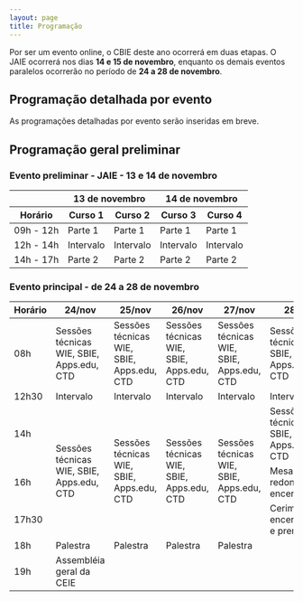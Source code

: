 ```yaml
---
layout: page
title: Programação
---
```


Por ser um evento online, o CBIE deste ano ocorrerá em duas etapas. O JAIE ocorrerá nos dias **14 e 15 de novembro**, enquanto os demais eventos paralelos ocorrerão no período de **24 a 28 de novembro**.

## Programação detalhada por evento

As programações detalhadas por evento serão inseridas em breve.

## Programação geral preliminar

### Evento preliminar - JAIE - 13 e 14 de novembro

<table class="table table-center table-bordered">
    <thead>
        <tr class="bg-info">
            <th></th>
            <th colspan=2>13 de novembro</th>
            <th colspan=2>14 de novembro</th>
        </tr>
        <tr class="bg-info">
            <th>Horário</th>
            <th>Curso 1</th>
            <th>Curso 2</th>
            <th>Curso 3</th>
            <th>Curso 4</th>
        </tr>
    </thead>
    <tbody>
        <tr class="table-success">
            <td>09h - 12h</td>
            <td>Parte 1</td>
            <td>Parte 1</td>
            <td>Parte 1</td>
            <td>Parte 1</td>
        </tr>
        <tr>
            <td>12h - 14h</td>
            <td>Intervalo</td>
            <td>Intervalo</td>
            <td>Intervalo</td>
            <td>Intervalo</td>
        </tr>
        <tr class="table-success">
            <td>14h - 17h</td>
            <td>Parte 2</td>
            <td>Parte 2</td>
            <td>Parte 2</td>
            <td>Parte 2</td>
        </tr>
    </tbody>
</table>


### Evento principal - de 24 a 28 de novembro

<table class="table table-center table-bordered">
    <thead>
        <tr class="bg-info">
            <th>Horário</th>
            <th>24/nov</th>
            <th>25/nov</th>
            <th>26/nov</th>
            <th>27/nov</th>
            <th>28/nov</th>
        </tr>
    </thead>
    <tbody>
        <tr class="table-success">
            <td>08h</td>
            <td>Sessões técnicas WIE, SBIE, Apps.edu, CTD</td>
            <td>Sessões técnicas WIE, SBIE, Apps.edu, CTD</td>
            <td>Sessões técnicas WIE, SBIE, Apps.edu, CTD</td>
            <td>Sessões técnicas WIE, SBIE, Apps.edu, CTD</td>
            <td>Sessões técnicas WIE, SBIE, Apps.edu, CTD</td>
        </tr>
        <tr>
            <td>12h30</td>
            <td>Intervalo</td>
            <td>Intervalo</td>
            <td>Intervalo</td>
            <td>Intervalo</td>
            <td>Intervalo</td>
        </tr>
        <tr class="table-success">
            <td>14h</td>
            <td rowspan="3">Sessões técnicas WIE, SBIE, Apps.edu, CTD</td>
            <td rowspan="3">Sessões técnicas WIE, SBIE, Apps.edu, CTD</td>
            <td rowspan="3">Sessões técnicas WIE, SBIE, Apps.edu, CTD</td>
            <td rowspan="3">Sessões técnicas WIE, SBIE, Apps.edu, CTD</td>
            <td>Sessões técnicas WIE, SBIE, Apps.edu, CTD</td>
        </tr>
        <tr class="table-success">
            <td>16h</td>
            <td>Mesa redonda de encerramento</td>
        </tr>
        <tr class="table-success">
            <td>17h30</td>
            <td>Cerimônia de encerramento e premiação</td>
        </tr>
        <tr class="table-success">
            <td>18h</td>
            <td>Palestra</td>
            <td>Palestra</td>
            <td>Palestra</td>
            <td>Palestra</td>
            <td></td>
        </tr>
        <tr class="table-success">
            <td>19h</td>
            <td>Assembléia geral da CEIE</td>
            <td></td>
            <td></td>
            <td></td>
            <td></td>
        </tr>
    </tbody>
</table>





